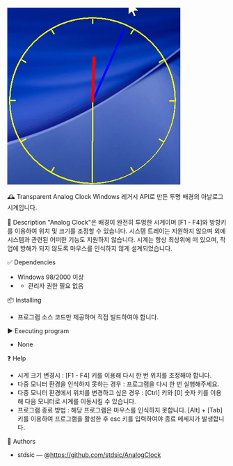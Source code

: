 ![아날로그 시계 프로그램 실행 화면 GIF](./Images/Analogclock.gif)

🕰️ Transparent Analog Clock
Windows 레거시 API로 만든 투명 배경의 아날로그 시계입니다.

🧾 Description
"Analog Clock"은 배경이 완전히 투명한 시계이며 [F1 - F4]와 방향키를 이용하여 위치 및 크기를 조정할 수 있습니다.
시스템 트레이는 지원하지 않으며 외에 시스템과 관련된 어떠한 기능도 지원하지 않습니다. 시계는 항상 최상위에 떠 있으며, 작업에 방해가 되지 않도록 마우스를 인식하지 않게 설계되었습니다.

✅ Dependencies
- Windows 98/2000 이상
- - 관리자 권한 필요 없음

📦 Installing
- 프로그램 소스 코드만 제공하며 직접 빌드하여야 합니다.

▶️ Executing program
- None

❓ Help
- 시계 크기 변경시 : [F1 - F4] 키를 이용해 다시 한 번 위치를 조정해야 합니다.
- 다중 모니터 환경을 인식하지 못하는 경우 : 프로그램을 다시 한 번 실행해주세요.
- 다중 모니터 환경에서 위치를 변경하고 싶은 경우 : [Ctrl] 키와 [0] 숫자 키를 이용해 다음 모니터로 시계를 이동시킬 수 있습니다.
- 프로그램 종료 방법 : 해당 프로그램은 마우스를 인식하지 못합니다. [Alt] + [Tab] 키를 이용하여 프로그램을 활성한 후 esc 키를 입력하여야 종료 메세지가 발생합니다.

👤 Authors
- stdsic — @https://github.com/stdsic/AnalogClock
